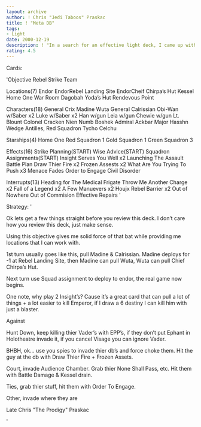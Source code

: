 ```yaml
---
layout: archive
author: ! Chris "Jedi Taboos" Praskac
title: ! "Meta DB"
tags:
- Light
date: 2000-12-19
description: ! "In a search for an effective light deck, I came up with this pile, what light deck isn’t?  The basic strategy is to invade where they are."
rating: 4.5
---
```

Cards: 

'Objective
Rebel Strike Team

Locations(7)
Endor
EndorRebel Landing Site
EndorCheif Chirpa’s Hut
Kessel
Home One War Room
Dagobah Yoda’s Hut
Rendevous Point

Characters(18)
General Crix Madine
Wuta
General Calrissian
Obi-Wan w/Saber x2
Luke w/Saber x2
Han w/gun
Leia w/gun
Chewie w/gun
Lt. Blount
Colonel Cracken
Nien Numb
Boshek
Admiral Ackbar
Major Hasshn
Wedge Antilles, Red Squadron
Tycho Celchu

Starships(4)
Home One
Red Squadron 1
Gold Squadron 1
Green Squadron 3

Effects(16)
Strike Planning(START)
Wise Advice(START)
Squadron Assignments(START)
Insight Serves You Well x2
Launching The Assault
Battle Plan
Draw Thier Fire x2
Frozen Assests x2
What Are You Trying To Push x3
Menace Fades
Order to Engage
Civil Disorder

Interrupts(13)
Heading for The Medical Frigate
Throw Me Another Charge x2
Fall of a Legend x2
A Few Manuevers x2
Houjx
Rebel Barrier x2
Out of Nowhere
Out of Commision
Effective Repairs
'

Strategy: '

Ok lets get a few things straight before you review this deck.  I don’t care how you review this deck, just make sense.

Using this objective gives me solid force of that bat while providing me locations that I can work with.

1st turn usually goes like this, pull Madine & Calrissian.	Madine deploys for -1 at Rebel Landing Site, then Madine can pull Wuta, Wuta can pull Chief Chirpa’s Hut.

Next turn use Squad assignment to deploy to endor, the real game now begins.

One note, why play 2 Insight’s?  Cause it’s a great card that can pull a lot of things + a lot easier to kill Emperor, if I draw a 6 destiny I can kill him with just a blaster.

Against

Hunt Down, keep killing thier Vader’s with EPP’s, if they don’t put Ephant in Holotheatre invade it, if you cancel Visage you can ignore Vader.

BHBH, ok... use you spies to invade thier db’s and force choke them.  Hit the guy at the db with Draw Thier Fire + Frozen Assets.

Court, invade Audience Chamber.  Grab thier None Shall Pass, etc.  Hit them with Battle Damage & Kessel drain.

Ties, grab thier stuff, hit them with Order To Engage.

Other, invade where they are

Late  Chris "The Prodigy" Praskac

'